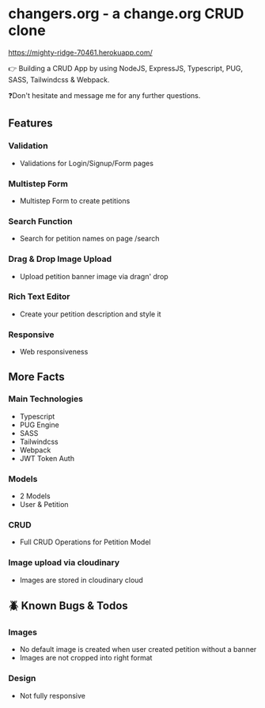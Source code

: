 # changers.org - a change.org CRUD clone
https://mighty-ridge-70461.herokuapp.com/

👉 Building a CRUD App by using NodeJS, ExpressJS, Typescript, PUG, SASS, Tailwindcss & Webpack.

❓Don't hesitate and message me for any further questions.
## Features
### Validation
- Validations for Login/Signup/Form pages

### Multistep Form
- Multistep Form to create petitions

### Search Function
- Search for petition names on page /search

### Drag & Drop Image Upload
- Upload petition banner image via dragn' drop

### Rich Text Editor
- Create your petition description and style it

### Responsive
- Web responsiveness

## More Facts
### Main Technologies
- Typescript
- PUG Engine
- SASS
- Tailwindcss
- Webpack
- JWT Token Auth

### Models
- 2 Models
- User & Petition

### CRUD
- Full CRUD Operations for Petition Model

### Image upload via cloudinary
- Images are stored in cloudinary cloud

## 🪲 Known Bugs & Todos
### Images
- No default image is created when user created petition without a banner
- Images are not cropped into right format

### Design
- Not fully responsive




 

